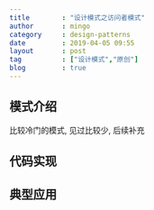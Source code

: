 ```yaml
---
title        : "设计模式之访问者模式"
author       : mingo
category     : design-patterns
date         : 2019-04-05 09:55
layout       : post
tag          : ["设计模式","原创"]
blog         : true
---
```


## 模式介绍

比较冷门的模式, 见过比较少, 后续补充

## 代码实现

## 典型应用
